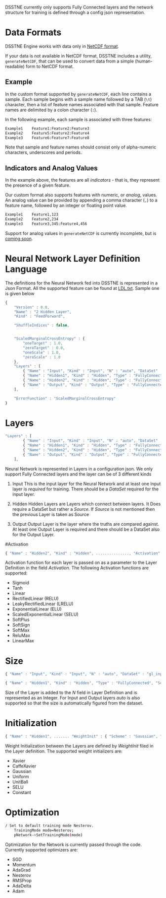 DSSTNE currently only supports Fully Connected layers and the network structure for training is defined through a config json representation.

# Data Formats

DSSTNE Engine works with data only in [NetCDF format](http://www.unidata.ucar.edu/software/netcdf/).

If your data is not available in NetCDF format, DSSTNE includes a utility, `generateNetCDF`, that can be used to convert data from a simple (human-readable) form to NetCDF format.

## Example ##

In the custom format supported by `generateNetCDF`, each line contains a sample. Each sample begins with a sample name followed by a TAB (`\t`) character, then a list of feature names associated with that sample. Feature names are delimited by a colon character (`:`).

In the following example, each sample is associated with three features:

```bash
Example1	Feature1:Feature2:Feature3
Example2	Feature5:Feature2:Feature4
Example3	Feature6:Feature7:Feature8
```

Note that sample and feature names should consist only of alpha-numeric characters, underscores and periods.

## Indicators and Analog Values ##

In the example above, the features are all _indicators_ - that is, they represent the presence of a given feature.

Our custom format also supports features with numeric, or _analog_, values. An analog value can be provided by appending a comma character (`,`) to a feature name, followed by an integer or floating point value.
```bash
Example1    Feature1,123
Example2    Feature2,234
Example3    Feature3,345:Feature4,456
```

Support for analog values in `generateNetCDF` is currently incomplete, but is [coming soon](https://github.com/amznlabs/amazon-dsstne/issues/69).

# Neural Network Layer Definition Language
The definitions for the Neural Network fed into DSSTNE is represented in a Json Format. All the supported feature can be found at [LDL.txt](LDL.txt). Sample one is given below
```js
{
    "Version" : 0.8,
    "Name" : "2 Hidden Layer",
    "Kind" : "FeedForward",

    "ShuffleIndices" : false,


    "ScaledMarginalCrossEntropy" : {
        "oneTarget" : 1.0,
        "zeroTarget" : 0.0,
        "oneScale" : 1.0,
        "zeroScale" : 1.0
    },
    "Layers" : [
        { "Name" : "Input", "Kind" : "Input", "N" : "auto", "DataSet" : "input", "Sparse" : true },
        { "Name" : "Hidden1", "Kind" : "Hidden", "Type" : "FullyConnected", "Source" : "Input", "N" : 1024, "Activation" : "Relu", "Sparse" : false, "pDropout" : 0.5, "WeightInit" : { "Scheme" : "Gaussian", "Scale" : 0.01 } },
        { "Name" : "Hidden2", "Kind" : "Hidden", "Type" : "FullyConnected", "Source" : ["Hidden1"], "N" : 1024, "Activation" : "Relu", "Sparse" : false, "pDropout" : 0.5, "WeightInit" : { "Scheme" : "Gaussian", "Scale" : 0.01 } },  
        { "Name" : "Output", "Kind" : "Output", "Type" : "FullyConnected", "DataSet" : "output", "N" : "auto", "Activation" : "Sigmoid", "Sparse" : true , "WeightInit" : { "Scheme" : "Gaussian", "Scale" : 0.01, "Bias" : -10.2 }}
    ],

    "ErrorFunction" : "ScaledMarginalCrossEntropy"
}

```
# Layers
```js
"Layers" : [
        { "Name" : "Input", "Kind" : "Input", "N" : "auto", "DataSet" : "gl_input", "Sparse" : true },
        { "Name" : "Hidden1", "Kind" : "Hidden", "Type" : "FullyConnected", "Source" : "Input", "N" : 1024, "Activation" : "Relu", "Sparse" : false, "pDropout" : 0.5, "WeightInit" : { "Scheme" : "Gaussian", "Scale" : 0.01 } },
        { "Name" : "Hidden2", "Kind" : "Hidden", "Type" : "FullyConnected", "Source" : ["Hidden1"], "N" : 1024, "Activation" : "Relu", "Sparse" : false, "pDropout" : 0.5, "WeightInit" : { "Scheme" : "Gaussian", "Scale" : 0.01 } },  
        { "Name" : "Output", "Kind" : "Output", "Type" : "FullyConnected", "DataSet" : "gl_output", "N" : "auto", "Activation" : "Sigmoid", "Sparse" : true , "WeightInit" : { "Scheme" : "Gaussian", "Scale" : 0.01, "Bias" : -10.2 }}
    ],
```
Neural Network is represented in Layers in a configuration json. We only support Fully Connected layers and the layer can be of 3 different kinds

1. Input
   This is the input layer for the Neural Network and at least one Input layer is *required* for training. There should be a  *DataSet* required for the input layer.

2. Hidden
   Hidden Layers are Layers which connect between layers. It Does require a DataSet but rather a *Source*. If *Source* is not mentioned then the previous Layer is taken as Source

3. Output
   Output Layer is the layer where the truths are compared against. At least one Output Layer is required and there should be a DataSet also for the Output Layer.

#Activation
```js
{ "Name" : "Hidden2", "Kind" : "Hidden", ..............., "Activation" : "Relu", ................ }
```
Activation function for each layer is passed on as a parameter to the Layer Definition in the field *Activation*. The following Activation functions are supported:

* Sigmoid
* Tanh
* Linear
* RectifiedLinear (RELU)
* LeakyRectifiedLinear (LRELU)
* ExponentialLinear (ELU)
* ScaledExponentialLinear (SELU)
* SoftPlus
* SoftSign
* SoftMax
* ReluMax
* LinearMax

# Size
```js
{ "Name" : "Input", "Kind" : "Input", "N" : "auto", "DataSet" : "gl_input", "Sparse" : true }

{ "Name" : "Hidden1", "Kind" : "Hidden", "Type" : "FullyConnected", "Source" : "Input", "N" : 1024, "Activation" : ...}

```
Size of the Layer is added to the *N* field in Layer Definition and is represented as an Integer. For Input and Output layers *auto* is also supported so that the size is automatically figured from the dataset.

# Initialization
```js
{ "Name" : "Hidden1", ....... "WeightInit" : { "Scheme" : "Gaussian", "Scale" : 0.01 }............................ }
```
Weight Initialization between the Layers are defined by *WeightInit* filed in the Layer definition. The supported weight initializers are:

* Xavier
* CaffeXavier
* Gaussian
* Uniform
* UnitBall
* SELU
* Constant


# Optimization
```bash
/ Set to default training mode Nesterov.
    TrainingMode mode=Nesterov;
    pNetwork->SetTrainingMode(mode)
```

Optimization for the Network is currently passed through the code. Currently supported optimizers are:
* SGD
* Momentum
* AdaGrad
* Nesterov
* RMSProp
* AdaDelta
* Adam
